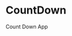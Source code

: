 # CountDown
 Count Down App
    
        
                                        
                                     
                                 
                          
                 
        
 
 
  
